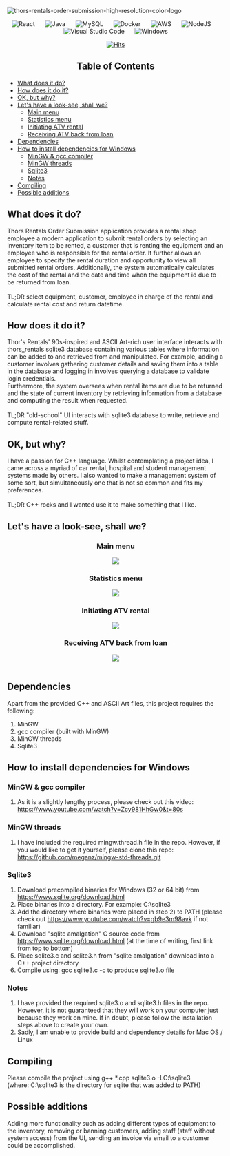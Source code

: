 

![thors-rentals-order-submission-high-resolution-color-logo](https://user-images.githubusercontent.com/85033252/217022803-fe315caf-b5bf-4d47-b18e-211d285417e6.png)

 <div align="center">
  

![React](https://img.shields.io/badge/react-%2320232a.svg?style=for-the-badge&logo=react&logoColor=%2361DAFB)
&nbsp;&nbsp;&nbsp;&nbsp;
![Java](https://img.shields.io/badge/java-%23ED8B00.svg?style=for-the-badge&logo=java&logoColor=white)
&nbsp;&nbsp;&nbsp;&nbsp;
![MySQL](https://img.shields.io/badge/mysql-%2300f.svg?style=for-the-badge&logo=mysql&logoColor=white)
&nbsp;&nbsp;&nbsp;&nbsp;
![Docker](https://img.shields.io/badge/docker-%230db7ed.svg?style=for-the-badge&logo=docker&logoColor=white)
&nbsp;&nbsp;&nbsp;&nbsp;
![AWS](https://img.shields.io/badge/AWS-%23FF9900.svg?style=for-the-badge&logo=amazon-aws&logoColor=white)
&nbsp;&nbsp;&nbsp;&nbsp;
![NodeJS](https://img.shields.io/badge/node.js-6DA55F?style=for-the-badge&logo=node.js&logoColor=white)
&nbsp;&nbsp;&nbsp;&nbsp;
![Visual Studio Code](https://img.shields.io/badge/Visual%20Studio%20Code-0078d7.svg?style=for-the-badge&logo=visual-studio-code&logoColor=white)
&nbsp;&nbsp;&nbsp;&nbsp;
![Windows](https://img.shields.io/badge/Windows-0078D6?style=for-the-badge&logo=windows&logoColor=white)

</div>

<div align="center">
 
[![Hits](https://hits.seeyoufarm.com/api/count/incr/badge.svg?url=https%3A%2F%2Fgithub.com%2Ftenngs%2Fthors-rentals&count_bg=%23000000&title_bg=%23555555&icon=&icon_color=%23E7E7E7&title=visits+%5Btoday%5D+%2F+%5Ball+time%5D&edge_flat=false)](https://hits.seeyoufarm.com)

</div>
 
 <div align="center">
 
<h2> Table of Contents
</div>

- [What does it do?](#what-does-it-do)
- [How does it do it?](#How-does-it-do-it)
- [OK, but why?](#ok-but-why)
- [Let's have a look-see, shall we?](#lets-have-a-look-see-shall-we)
   - [Main menu](#main-menu)
   - [Statistics menu](#statistics-menu)
   - [Initiating ATV rental](#initiating-atv-rental)
   - [Receiving ATV back from loan](#receiving-atv-back-from-loan)
- [Dependencies](#dependencies)
- [How to install dependencies for Windows](#how-to-install-dependencies-for-windows)
   - [MinGW & gcc compiler](#mingw--gcc-compiler)
   - [MinGW threads](#mingw-threads)
   - [Sqlite3](#sqlite3)
   - [Notes](#notes)
- [Compiling](#compiling)
- [Possible additions](#possible-additions)




## What does it do?
Thors Rentals Order Submission application provides a rental shop employee a modern application to submit rental orders by selecting an inventory item to be rented, a customer that is renting the equipment and an employee who is responsible for the rental order. It further allows an employee to specify the rental duration and opportunity to view all submitted rental orders. Additionally, the system automatically calculates the cost of the rental and the date and time when the equipment id due to be returned from loan. <br><br>
TL;DR select equipment, customer, employee in charge of the rental and calculate rental cost and return datetime.

## How does it do it?
Thor's Rentals' 90s-inspired and ASCII Art-rich user interface interacts with thors_rentals sqlite3 database containing various tables where information can be added to and retrieved from and manipulated. For example, adding a customer involves gathering customer details and saving them into a table in the database and logging in involves querying a database to validate login credentials.<br>
Furthermore, the system oversees when rental items are due to be returned and the state of current inventory by retrieving information from a database and computing the result when requested.<br><br>
TL;DR "old-school" UI interacts with sqlite3 database to write, retrieve and compute rental-related stuff.

## OK, but why?
I have a passion for C++ language. Whilst contemplating a project idea, I came across a myriad of car rental, hospital and student management systems made by others. I also wanted to make a management system of some sort, but simultaneously one that is not so common and fits my preferences.<br><br>
TL;DR C++ rocks and I wanted use it to make something that I like.

## Let's have a look-see, shall we?

<div align="center">

### Main menu<br>



![](Images/thors-main-menu.jpg)<br>





### Statistics menu<br>


![](Images/thors-stats.jpg)<br>




### Initiating ATV rental<br>



![](Images/thors-init-rental.gif)



### Receiving ATV back from loan<br>




![](Images/thors-receive-item.gif)<br><br>

</div>

## Dependencies
Apart from the provided C++ and ASCII Art files, this project requires the following:
1) MinGW
2) gcc compiler (built with MinGW)
3) MinGW threads
4) Sqlite3

## How to install dependencies for Windows<br>
### MinGW & gcc compiler
1) As it is a slightly lengthy process, please check out this video: https://www.youtube.com/watch?v=Zcy981HhGw0&t=80s<br>
### MinGW threads
1) I have included the required mingw.thread.h file in the repo. However, if you would like to get it yourself, please clone this repo: https://github.com/meganz/mingw-std-threads.git
### Sqlite3 
1) Download precompiled binaries for Windows (32 or 64 bit) from https://www.sqlite.org/download.html
2) Place binaries into a directory. For example: C:\sqlite3
3) Add the directory where binaries were placed in step 2) to PATH (please check out https://www.youtube.com/watch?v=gb9e3m98avk if not familiar)
4) Download "sqlite amalgation" C source code from  https://www.sqlite.org/download.html (at the time of writing, first link from top to bottom)
5) Place sqlite3.c and sqlite3.h from "sqlite amalgation" download into a C++ project directory
6) Compile using: gcc sqlite3.c -c to produce sqlite3.o file
### Notes
1) I have provided the required sqlite3.o and sqlite3.h files in the repo. However, it is not guaranteed that they will work on your computer just because they work on mine. If in doubt, please follow the installation steps above to create your own.
2) Sadly, I am unable to provide build and dependency details for Mac OS / Linux
## Compiling
Please compile the project using g++ *.cpp sqlite3.o -LC:\sqlite3<br>
(where: C:\sqlite3 is the directory for sqlite that
was added to PATH)
## Possible additions
Adding more functionality such as adding different types of equipment to the inventory, removing or banning customers, adding staff (staff without system access) from the UI, sending an invoice via email to a customer could be accomplished.
